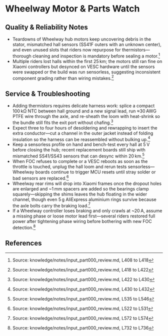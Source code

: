 # Wheelway Motor & Parts Watch

## Quality & Reliability Notes

- Teardowns of Wheelway hub motors keep uncovering debris in the stator, mismatched hall sensors (SS41F outers with an unknown center), and even unused slots that riders now repurpose for thermistors—thorough cleaning and inspection is mandatory before sealing a motor.[^1]
- Multiple riders lost halls within the first 25 km; the motors still ran fine on Xiaomi controllers but desynced on VESC hardware until the sensors were swapped or the build was run sensorless, suggesting inconsistent component grading rather than wiring mistakes.[^2]

## Service & Troubleshooting

- Adding thermistors requires delicate harness work: splice a compact 100 kΩ NTC between hall ground and a new signal lead, run ≈30 AWG PTFE wire through the axle, and re-sheath the loom with heat-shrink so the bundle still fits the exit port without chafing.[^3]
- Expect three to four hours of desoldering and rewrapping to insert the extra conductor—cut a channel in the outer jacket instead of folding insulation so the harness can be reassembled without bulking up.[^4]
- Keep a sensorless profile on hand and bench-test every hall at 5 V before closing the hub; recent replacement boards still ship with mismatched SS41/SS43 sensors that can desync within 20 km.[^5]
- When FOC refuses to complete or a VESC reboots as soon as the throttle is touched, unplug the hall loom and rerun tests sensorless—Wheelway boards continue to trigger MCU resets until stray solder or bad sensors are replaced.[^6]
- Wheelway rear rims will drop into Xiaomi frames once the dropout holes are enlarged and ~1 mm spacers are added so the bearings clamp squarely—skipping the shims leaves the hub floating in the wider channel, though even 5 g AliExpress aluminium rings survive because the axle bolts carry the braking load.[^7]
- If a Wheelway controller loses braking and only crawls at ~20 A, assume a missing phase or loose motor lead first—several riders restored full power after tightening phase wiring before bothering with new FOC detection.[^8]

## References

[^1]: Source: knowledge/notes/input_part000_review.md, L408 to L418
[^2]: Source: knowledge/notes/input_part000_review.md, L418 to L422
[^3]: Source: knowledge/notes/input_part000_review.md, L422 to L430
[^4]: Source: knowledge/notes/input_part000_review.md, L430 to L432
[^5]: Source: knowledge/notes/input_part000_review.md, L535 to L546
[^6]: Source: knowledge/notes/input_part000_review.md, L522 to L531
[^7]: Source: knowledge/notes/input_part000_review.md, L572 to L574
[^8]: Source: knowledge/notes/input_part000_review.md, L732 to L736
